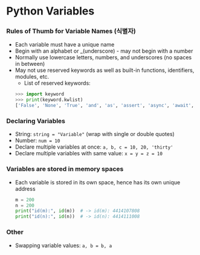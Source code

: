 # Python Variables

### Rules of Thumb for Variable Names (식별자)

- Each variable must have a unique name
- Begin with an alphabet or _(underscore) - may not begin with a number
- Normally use lowercase letters, numbers, and underscores (no spaces in between)
- May not use reserved keywords as well as built-in functions, identifiers, modules, etc.
    - List of reserved keywords:
    ```python
    >>> import keyword
    >>> print(keyword.kwlist)
    ['False', 'None', 'True', 'and', 'as', 'assert', 'async', 'await', 'break', 'class', 'continue', 'def', 'del', 'elif', 'else', 'except', 'finally', 'for', 'from', 'global', 'if', 'import', 'in', 'is', 'lambda', 'nonlocal', 'not', 'or', 'pass', 'raise', 'return', 'try', 'while', 'with', 'yield']
    ```



### Declaring Variables

- String: `string = "Variable"`   (wrap with single or double quotes)
- Number: `num = 10`
- Declare multiple variables at once: `a, b, c = 10, 20, 'thirty'`
- Declare multiple variables with same value: `x = y = z = 10`



### Variables are stored in memory spaces

- Each variable is stored in its own space, hence has its own unique address

  ```python
  m = 200
  n = 200
  print("id(m):", id(m))  # -> id(m): 4414107808
  print("id(n):", id(n))  # -> id(n): 4414111008
  ```


### Other

- Swapping variable values: `a, b = b, a`





